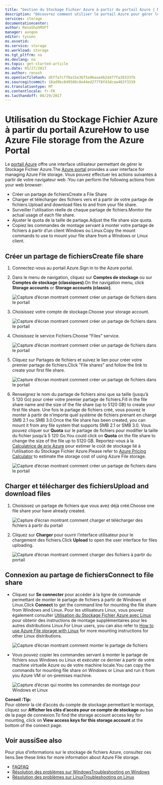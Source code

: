 ```yaml
---
title: "Gestion du Stockage Fichier Azure à partir du portail Azure | Microsoft Docs"
description: "Découvrez comment utiliser le portail Azure pour gérer le Stockage Fichier Azure."
services: storage
documentationcenter: 
author: RenaShahMSFT
manager: aungoo
editor: tysonn
ms.assetid: 
ms.service: storage
ms.workload: storage
ms.tgt_pltfrm: na
ms.devlang: na
ms.topic: get-started-article
ms.date: 05/27/2017
ms.author: renash
ms.openlocfilehash: d5ffa7cff0a31e36f5a96aaa4b2d477fa39333fb
ms.sourcegitcommit: 18ad9bc049589c8e44ed277f8f43dcaa483f3339
ms.translationtype: MT
ms.contentlocale: fr-FR
ms.lasthandoff: 08/29/2017
---
```

# <a name="how-to-use-azure-file-storage-from-the-azure-portal"></a><span data-ttu-id="1007b-103">Utilisation du Stockage Fichier Azure à partir du portail Azure</span><span class="sxs-lookup"><span data-stu-id="1007b-103">How to use Azure File storage from the Azure Portal</span></span>
<span data-ttu-id="1007b-104">Le [portail Azure](https://portal.azure.com) offre une interface utilisateur permettant de gérer le Stockage Fichier Azure.</span><span class="sxs-lookup"><span data-stu-id="1007b-104">The [Azure portal](https://portal.azure.com) provides a user interface for managing Azure File storage.</span></span> <span data-ttu-id="1007b-105">Vous pouvez effectuer les actions suivantes à partir de votre navigateur web :</span><span class="sxs-lookup"><span data-stu-id="1007b-105">You can perform the following actions from your web browser:</span></span>

* <span data-ttu-id="1007b-106">Créer un partage de fichiers</span><span class="sxs-lookup"><span data-stu-id="1007b-106">Create a File Share</span></span>
* <span data-ttu-id="1007b-107">Charger et télécharger des fichiers vers et à partir de votre partage de fichiers.</span><span class="sxs-lookup"><span data-stu-id="1007b-107">Upload and download files to and from your file share.</span></span>
* <span data-ttu-id="1007b-108">Surveiller l'utilisation réelle de chaque partage de fichiers.</span><span class="sxs-lookup"><span data-stu-id="1007b-108">Monitor the actual usage of each file share.</span></span>
* <span data-ttu-id="1007b-109">Ajuster le quota de la taille de partage.</span><span class="sxs-lookup"><span data-stu-id="1007b-109">Adjust the file share size quota.</span></span>
* <span data-ttu-id="1007b-110">Copiez les commandes de montage servant à monter votre partage de fichiers à partir d’un client Windows ou Linux.</span><span class="sxs-lookup"><span data-stu-id="1007b-110">Copy the mount commands to use to mount your file share from a Windows or Linux client.</span></span>

## <a name="create-file-share"></a><span data-ttu-id="1007b-111">Créer un partage de fichiers</span><span class="sxs-lookup"><span data-stu-id="1007b-111">Create file share</span></span>
1. <span data-ttu-id="1007b-112">Connectez-vous au portail Azure.</span><span class="sxs-lookup"><span data-stu-id="1007b-112">Sign in to the Azure portal.</span></span>
2. <span data-ttu-id="1007b-113">Dans le menu de navigation, cliquez sur **Comptes de stockage** ou sur **Comptes de stockage (classiques)**.</span><span class="sxs-lookup"><span data-stu-id="1007b-113">On the navigation menu, click **Storage accounts** or **Storage accounts (classic)**.</span></span>
    
    ![Capture d’écran montrant comment créer un partage de fichiers dans le portail](./media/storage-how-to-use-files-portal/use-files-portal-create-file-share1.png)

3. <span data-ttu-id="1007b-115">Choisissez votre compte de stockage.</span><span class="sxs-lookup"><span data-stu-id="1007b-115">Choose your storage account.</span></span>

    ![Capture d’écran montrant comment créer un partage de fichiers dans le portail](./media/storage-how-to-use-files-portal/use-files-portal-create-file-share2.png)

4. <span data-ttu-id="1007b-117">Choisissez le service Fichiers.</span><span class="sxs-lookup"><span data-stu-id="1007b-117">Choose "Files" service.</span></span>

    ![Capture d’écran montrant comment créer un partage de fichiers dans le portail](./media/storage-how-to-use-files-portal/use-files-portal-create-file-share3.png)

5. <span data-ttu-id="1007b-119">Cliquez sur Partages de fichiers et suivez le lien pour créer votre premier partage de fichiers.</span><span class="sxs-lookup"><span data-stu-id="1007b-119">Click "File shares" and follow the link to create your first file share.</span></span>

    ![Capture d’écran montrant comment créer un partage de fichiers dans le portail](./media/storage-how-to-use-files-portal/use-files-portal-create-file-share4.png)

6. <span data-ttu-id="1007b-121">Renseignez le nom du partage de fichiers ainsi que sa taille (jusqu’à 5 120 Go) pour créer votre premier partage de fichiers.</span><span class="sxs-lookup"><span data-stu-id="1007b-121">Fill in the file share name and the size of the file share (up to 5120 GB) to create your first file share.</span></span> <span data-ttu-id="1007b-122">Une fois le partage de fichiers créé, vous pouvez le monter à partir de n’importe quel système de fichiers prenant en charge SMB 2.1 ou SMB 3.0.</span><span class="sxs-lookup"><span data-stu-id="1007b-122">Once the file share has been created, you can mount it from any file system that supports SMB 2.1 or SMB 3.0.</span></span> <span data-ttu-id="1007b-123">Vous pouvez cliquer sur **Quota** sur le partage de fichiers pour modifier la taille du fichier jusqu’à 5 120 Go.</span><span class="sxs-lookup"><span data-stu-id="1007b-123">You could click on **Quota** on the file share to change the size of the file up to 5120 GB.</span></span> <span data-ttu-id="1007b-124">Reportez-vous à la [Calculatrice de prix Azure](https://azure.microsoft.com/pricing/calculator/) pour estimer le coût de stockage lié à l’utilisation du Stockage Fichier Azure.</span><span class="sxs-lookup"><span data-stu-id="1007b-124">Please refer to [Azure Pricing Calculator](https://azure.microsoft.com/pricing/calculator/) to estimate the storage cost of using Azure File storage.</span></span>

    ![Capture d’écran montrant comment créer un partage de fichiers dans le portail](./media/storage-how-to-use-files-portal/use-files-portal-create-file-share5.png)

## <a name="upload-and-download-files"></a><span data-ttu-id="1007b-126">Charger et télécharger des fichiers</span><span class="sxs-lookup"><span data-stu-id="1007b-126">Upload and download files</span></span>
1. <span data-ttu-id="1007b-127">Choisissez un partage de fichiers que vous avez déjà créé.</span><span class="sxs-lookup"><span data-stu-id="1007b-127">Choose one file share your have already created.</span></span>

    ![Capture d’écran montrant comment charger et télécharger des fichiers à partir du portail](./media/storage-how-to-use-files-portal/use-files-portal-upload-file1.png)

2. <span data-ttu-id="1007b-129">Cliquez sur **Charger** pour ouvrir l’interface utilisateur pour le chargement des fichiers.</span><span class="sxs-lookup"><span data-stu-id="1007b-129">Click **Upload** to open the user interface for files uploading.</span></span>

    ![Capture d’écran montrant comment charger des fichiers à partir du portail](./media/storage-how-to-use-files-portal/use-files-portal-upload-file2.png)

## <a name="connect-to-file-share"></a><span data-ttu-id="1007b-131">Connexion au partage de fichiers</span><span class="sxs-lookup"><span data-stu-id="1007b-131">Connect to file share</span></span>
-  <span data-ttu-id="1007b-132">Cliquez sur **Se connecter** pour accéder à la ligne de commande permettant de monter le partage de fichiers à partir de Windows et Linux.</span><span class="sxs-lookup"><span data-stu-id="1007b-132">Click **Connect** to get the command line for mounting the file share from Windows and Linux.</span></span> <span data-ttu-id="1007b-133">Pour les utilisateurs Linux, vous pouvez également consulter [Utilisation du Stockage Fichier Azure avec Linux](../storage-how-to-use-files-linux.md) pour obtenir des instructions de montage supplémentaires pour les autres distributions Linux.</span><span class="sxs-lookup"><span data-stu-id="1007b-133">For Linux users, you can also refer to [How to use Azure File storage with Linux](../storage-how-to-use-files-linux.md) for more mounting instructions for other Linux distributions.</span></span>

    ![Capture d’écran montrant comment monter le partage de fichiers](./media/storage-how-to-use-files-portal/use-files-portal-connect.png)
-  <span data-ttu-id="1007b-135">Vous pouvez copier les commandes servant à monter le partage de fichiers sous Windows ou Linux et exécuter ce dernier à partir de votre machine virtuelle Azure ou de votre machine locale.</span><span class="sxs-lookup"><span data-stu-id="1007b-135">You can copy the commands for mounting file share on Windows or Linux and run it from you Azure VM or on-premises machine.</span></span>

    ![Capture d’écran qui montre les commandes de montage pour Windows et Linux](./media/storage-how-to-use-files-portal/use-files-portal-show-mount-commands.png)

<span data-ttu-id="1007b-137">**Conseil :**</span><span class="sxs-lookup"><span data-stu-id="1007b-137">**Tip:**</span></span>  
<span data-ttu-id="1007b-138">Pour obtenir la clé d’accès du compte de stockage permettant le montage, cliquez sur **Afficher les clés d’accès pour ce compte de stockage** au bas de la page de connexion.</span><span class="sxs-lookup"><span data-stu-id="1007b-138">To find the storage account access key for mounting, click on **View access keys for this storage account** at the bottom of the connect page.</span></span>

## <a name="see-also"></a><span data-ttu-id="1007b-139">Voir aussi</span><span class="sxs-lookup"><span data-stu-id="1007b-139">See also</span></span>
<span data-ttu-id="1007b-140">Pour plus d’informations sur le stockage de fichiers Azure, consultez ces liens.</span><span class="sxs-lookup"><span data-stu-id="1007b-140">See these links for more information about Azure File storage.</span></span>

* [<span data-ttu-id="1007b-141">FAQ</span><span class="sxs-lookup"><span data-stu-id="1007b-141">FAQ</span></span>](../storage-files-faq.md)
* [<span data-ttu-id="1007b-142">Résolution des problèmes sur Windows</span><span class="sxs-lookup"><span data-stu-id="1007b-142">Troubleshooting on Windows</span></span>](storage-troubleshoot-windows-file-connection-problems.md)      
* [<span data-ttu-id="1007b-143">Résolution des problèmes sur Linux</span><span class="sxs-lookup"><span data-stu-id="1007b-143">Troubleshooting on Linux</span></span>](storage-troubleshoot-linux-file-connection-problems.md)    